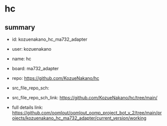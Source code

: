 # hc
 
## summary 
* id: kozuenakano_hc_ma732_adapter
* user: kozuenakano
* name: hc
* board: ma732_adapter
* repo: https://github.com/KozueNakano/hc



* src_file_repo_sch: 
* src_file_repo_sch_link: https://github.com/KozueNakano/hc/tree/main/
* full details link: https://github.com/oomlout/oomlout_oomp_project_bot_v_2/tree/main/projects/kozuenakano_hc_ma732_adapter/current_version/working  







